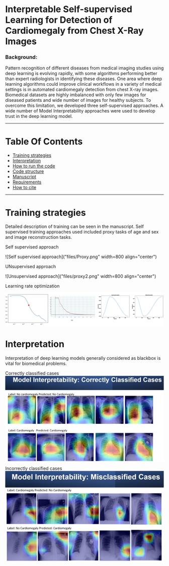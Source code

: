 # Interpretable Self-supervised Learning for Detection of Cardiomegaly from Chest X-Ray Images 

### Background: 
Pattern recognition of different diseases from medical imaging studies using deep learning is evolving rapidly, with some algorithms performing better than expert radiologists in identifying these diseases. One area where deep learning algorithms could improve clinical workflows in a variety of medical settings is in automated cardiomegaly detection from chest X-ray images. Biomedical datasets are highly imbalanced with only few images for diseased patients and wide number of images for healthy subjects. To overcome this limitation, we developed three self-supervised approaches. A wide number of Model Interpretability approaches were used to develop trust in the deep learning model. 

<hr />

# Table Of Contents
-  [Training strategies](#Training-strategies)
-  [Interpretation](#Interpretation)
-  [How to run the code](#How-to-run)
-  [Code structure](#Code-structure)
-  [Manuscript](#Manuscript)
-  [Requirements](#Requirements)
-  [How to cite](#How-to-cite)

<hr />

# Training strategies

Detailed description of training can be seen in the manuscript. Self supervised training approaches used included proxy tasks of age and sex and image reconstruction tasks. 

Self supervised approach

![Self supervised approach]("files/Proxy.png" width=800 align="center")

UNsupervised approach

![Unsupervised approach]("files/proxy2.png" width=800 align="center")

Learning rate optimization

<img src="files/learning_rate_optimization.png" width=800 align="center">


# Interpretation

Interpretation of deep learning models generally considered as blackbox is vital for biomedical problems. 

Correctly classified cases
<img src="files/GRAD-CAM.png" width=800 align="center">


Incorrectly classified cases
<img src="files/GRAD-CAM2.png" width=800 align="center">



